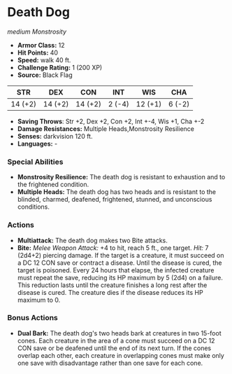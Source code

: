 # Death Dog

*medium* *Monstrosity*

- **Armor Class:** 12
- **Hit Points:** 40 
- **Speed:** walk 40 ft.
- **Challenge Rating:** 1 (200 XP)
- **Source:** Black Flag

| STR | DEX | CON | INT | WIS | CHA |
| --- | --- | --- | --- | --- | --- |
| 14 (+2) | 14 (+2) | 14 (+2) | 2 (-4) | 12 (+1) | 6 (-2) |

- **Saving Throws**: Str +2, Dex +2, Con +2, Int +-4, Wis +1, Cha +-2
- **Damage Resistances:** Multiple Heads,Monstrosity Resilience
- **Senses:** darkvision 120 ft.
- **Languages:** -

### Special Abilities

- **Monstrosity Resilience:** The death dog is resistant to exhaustion and to the frightened condition.
- **Multiple Heads:** The death dog has two heads and is resistant to the blinded, charmed, deafened, frightened, stunned, and unconscious conditions.

### Actions

- **Multiattack:** The death dog makes two Bite attacks.
- **Bite:** _Melee Weapon Attack:_ +4 to hit, reach 5 ft., one target. _Hit:_ 7 (2d4+2) piercing damage. If the target is a creature, it must succeed on a DC 12 CON save or contract a disease. Until the disease is cured, the target is poisoned. Every 24 hours that elapse, the infected creature must repeat the save, reducing its HP maximum by 5 (2d4) on a failure. This reduction lasts until the creature finishes a long rest after the disease is cured. The creature dies if the disease reduces its HP maximum to 0.

### Bonus Actions

- **Dual Bark:** The death dog's two heads bark at creatures in two 15-foot cones. Each creature in the area of a cone must succeed on a DC 12 CON save or be deafened until the end of its next turn. If the cones overlap each other, each creature in overlapping cones must make only one save with disadvantage rather than one save for each cone.
